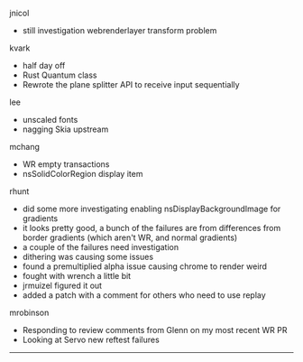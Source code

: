 

jnicol
* still investigation webrenderlayer transform problem



kvark
* half day off
* Rust Quantum class
* Rewrote the plane splitter API to receive input sequentially



lee
* unscaled fonts
* nagging Skia upstream



mchang
* WR empty transactions
* nsSolidColorRegion display item



rhunt
* did some more investigating enabling nsDisplayBackgroundImage for gradients
* it looks pretty good, a bunch of the failures are from differences from border gradients (which aren't WR, and normal gradients)
* a couple of the failures need investigation
* dithering was causing some issues
* found a premultiplied alpha issue causing chrome to render weird
* fought with wrench a little bit
* jrmuizel figured it out
* added a patch with a comment for others who need to use replay



mrobinson
* Responding to review comments from Glenn on my most recent WR PR
* Looking at Servo new reftest failures 

________________


